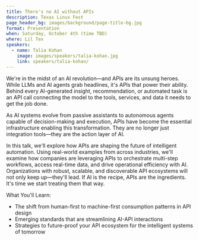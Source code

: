 ```yaml
---
title: There's no AI without APIs
description: Texas Linux Fest
page_header_bg: images/background/page-title-bg.jpg
format: Presentation
when: Saturday, October 4th (time TBD)
where: Lil Tex
speakers:
  - name: Talia Kohan
    image: images/speakers/talia-kohan.jpg
    link: speakers/talia-kohan/
---
```


We're in the midst of an AI revolution—and APIs are its unsung heroes.  While
LLMs and AI agents grab headlines, it's APIs that power their ability.  Behind
every AI-generated insight, recommendation, or automated task is an API call
connecting the model to the tools, services, and data it needs to get the job
done.

As AI systems evolve from passive assistants to autonomous agents capable of
decision-making and execution, APIs have become the essential infrastructure
enabling this transformation.  They are no longer just integration tools—they
are the action layer of AI.

In this talk, we'll explore how APIs are shaping the future of intelligent
automation.  Using real-world examples from across industries, we'll examine
how companies are leveraging APIs to orchestrate multi-step workflows, access
real-time data, and drive operational efficiency with AI.  Organizations with
robust, scalable, and discoverable API ecosystems will not only keep up—they'll
lead. If AI is the recipe, APIs are the ingredients.  It's time we start
treating them that way.

What You'll Learn:

- The shift from human-first to machine-first consumption patterns in API
  design
- Emerging standards that are streamlining AI-API interactions
- Strategies to future-proof your API ecosystem for the intelligent systems of
  tomorrow
